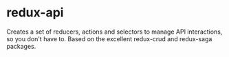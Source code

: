 # redux-api
Creates a set of reducers, actions and selectors to manage API interactions, so you don't have to. Based on the excellent redux-crud and redux-saga packages.
